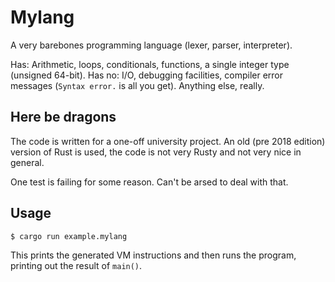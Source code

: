 # Mylang

A very barebones programming language (lexer, parser, interpreter).

Has: Arithmetic, loops, conditionals, functions, a single integer type (unsigned 64-bit).
Has no: I/O, debugging facilities, compiler error messages (`Syntax error.` is all you get). Anything else, really.

## Here be dragons

The code is written for a one-off university project.
An old (pre 2018 edition) version of Rust is used,
the code is not very Rusty and not very nice in general.

One test is failing for some reason.
Can't be arsed to deal with that.

## Usage

```
$ cargo run example.mylang
```

This prints the generated VM instructions
and then runs the program, printing out the result of `main()`.
